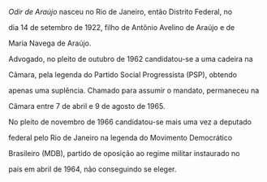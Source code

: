 

*Odir de Araújo* nasceu no Rio de Janeiro, então Distrito Federal, no

dia 14 de setembro de 1922, filho de Antônio Avelino de Araújo e de

Maria Navega de Araújo.



Advogado, no pleito de outubro de 1962 candidatou-se a uma cadeira na

Câmara, pela legenda do Partido Social Progressista (PSP), obtendo

apenas uma suplência. Chamado para assumir o mandato, permaneceu na

Câmara entre 7 de abril e 9 de agosto de 1965.



No pleito de novembro de 1966 candidatou-se mais uma vez a deputado

federal pelo Rio de Janeiro na legenda do Movimento Democrático

Brasileiro (MDB), partido de oposição ao regime militar instaurado no

país em abril de 1964, não conseguindo se eleger.



